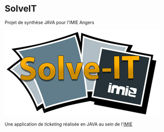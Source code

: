 # SolveIT
Projet de synthèse JAVA pour l'IMIE Angers

![Logo du SolveIT](https://raw.githubusercontent.com/Knudian/SolveIT/master/solve_2.jpg)

Une application de _ticketing_ réalisée en JAVA au sein de l'[IMIE](http://imie-ecole-informatique.fr/)
